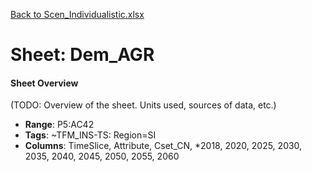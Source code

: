 [Back to Scen_Individualistic.xlsx](README.md)

# Sheet: Dem_AGR

#### Sheet Overview

(TODO: Overview of the sheet. Units used, sources of data, etc.)

- **Range**: P5:AC42
- **Tags**: ~TFM_INS-TS: Region=SI
- **Columns**: TimeSlice, Attribute, Cset_CN, *2018, 2020, 2025, 2030, 2035, 2040, 2045, 2050, 2055, 2060

